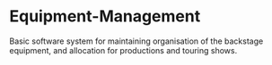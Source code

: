 # Equipment-Management
Basic software system for maintaining organisation of the backstage equipment, and allocation for productions and touring shows.

